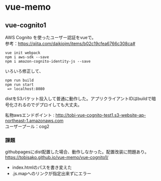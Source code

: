 # vue-memo

## vue-cognito1
AWS Cognito を使ったユーザー認証をvueで。  
参考：https://qiita.com/daikiojm/items/b02c19cfea6766c308ca#  

```
vue init webpack  
npm i aws-sdk --save  
npm i amazon-cognito-identity-js --save
```
いろいろ修正して、
```
npm run build
npm run start
 => localhost:8080
```

distをS3バケット投入して普通に動作した。アプリクライアントIDはbuildで暗号化されるのでデプロイしても大丈夫。

私物awsエンドポイント : http://tobi-vue-cognito-test1.s3-website-ap-northeast-1.amazonaws.com  
ユーザープール：cog2  

### 課題
githubpagesにdist配置した場合、動作しなかった。配置改装に問題あり。
https://tobisako.github.io/vue-memo/vue-cognito1/
- index.htmlのパスを書き変えた
- .js.mapへのリンクが指定出来ずにエラー
